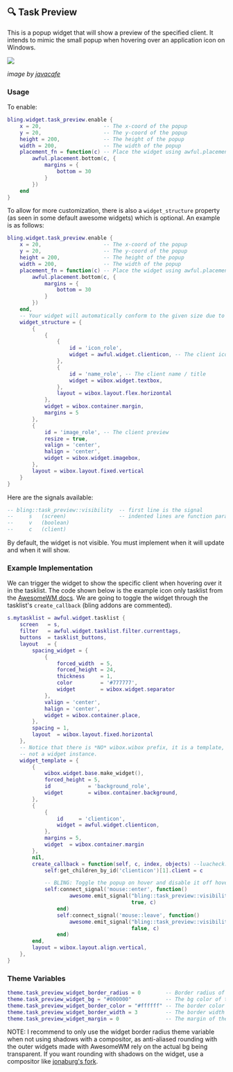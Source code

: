 ## 🔍 Task Preview <!-- {docsify-ignore} -->

This is a popup widget that will show a preview of the specified client. It intends to mimic the small popup when hovering over an application icon on Windows.

![](https://user-images.githubusercontent.com/33443763/124705653-d7b98b80-deaa-11eb-8091-42bbe62365be.png)

*image by [javacafe](https://github.com/JavaCafe01)*

### Usage

To enable:

```lua
bling.widget.task_preview.enable {
    x = 20,                    -- The x-coord of the popup
    y = 20,                    -- The y-coord of the popup
    height = 200,              -- The height of the popup
    width = 200,               -- The width of the popup
    placement_fn = function(c) -- Place the widget using awful.placement (this overrides x & y)
        awful.placement.bottom(c, {
            margins = {
                bottom = 30
            }
        })
    end
}
```

To allow for more customization, there is also a `widget_structure` property (as seen in some default awesome widgets) which is optional. An example is as follows:
```lua
bling.widget.task_preview.enable {
    x = 20,                    -- The x-coord of the popup
    y = 20,                    -- The y-coord of the popup
    height = 200,              -- The height of the popup
    width = 200,               -- The width of the popup
    placement_fn = function(c) -- Place the widget using awful.placement (this overrides x & y)
        awful.placement.bottom(c, {
            margins = {
                bottom = 30
            }
        })
    end,
    -- Your widget will automatically conform to the given size due to a constraint container.
    widget_structure = {
        {
            {
                {
                    id = 'icon_role',
                    widget = awful.widget.clienticon, -- The client icon
                },
                {
                    id = 'name_role', -- The client name / title
                    widget = wibox.widget.textbox,
                },
                layout = wibox.layout.flex.horizontal
            },
            widget = wibox.container.margin,
            margins = 5
        },
        {
            id = 'image_role', -- The client preview
            resize = true,
            valign = 'center',
            halign = 'center',
            widget = wibox.widget.imagebox,
        },
        layout = wibox.layout.fixed.vertical
    }
}
```

Here are the signals available:

```lua
-- bling::task_preview::visibility  -- first line is the signal
--     s   (screen)                 -- indented lines are function parameters
--     v   (boolean)
--     c   (client)
```

By default, the widget is not visible. You must implement when it will update and when it will show.

### Example Implementation

We can trigger the widget to show the specific client when hovering over it in the tasklist. The code shown below is the example icon only tasklist from the [AwesomeWM docs](https://awesomewm.org/doc/api/classes/awful.widget.tasklist.html). We are going to toggle the widget through the tasklist's `create_callback` (bling addons are commented).
```lua
s.mytasklist = awful.widget.tasklist {
    screen   = s,
    filter   = awful.widget.tasklist.filter.currenttags,
    buttons  = tasklist_buttons,
    layout   = {
        spacing_widget = {
            {
                forced_width  = 5,
                forced_height = 24,
                thickness     = 1,
                color         = '#777777',
                widget        = wibox.widget.separator
            },
            valign = 'center',
            halign = 'center',
            widget = wibox.container.place,
        },
        spacing = 1,
        layout  = wibox.layout.fixed.horizontal
    },
    -- Notice that there is *NO* wibox.wibox prefix, it is a template,
    -- not a widget instance.
    widget_template = {
        {
            wibox.widget.base.make_widget(),
            forced_height = 5,
            id            = 'background_role',
            widget        = wibox.container.background,
        },
        {
            {
                id     = 'clienticon',
                widget = awful.widget.clienticon,
            },
            margins = 5,
            widget  = wibox.container.margin
        },
        nil,
        create_callback = function(self, c, index, objects) --luacheck: no unused args
            self:get_children_by_id('clienticon')[1].client = c

            -- BLING: Toggle the popup on hover and disable it off hover
            self:connect_signal('mouse::enter', function()
                    awesome.emit_signal("bling::task_preview::visibility", s,
                                        true, c)
                end)
                self:connect_signal('mouse::leave', function()
                    awesome.emit_signal("bling::task_preview::visibility", s,
                                        false, c)
                end)
        end,
        layout = wibox.layout.align.vertical,
    },
}
```

### Theme Variables
```lua
theme.task_preview_widget_border_radius = 0        -- Border radius of the widget (With AA)
theme.task_preview_widget_bg = "#000000"           -- The bg color of the widget
theme.task_preview_widget_border_color = "#ffffff" -- The border color of the widget
theme.task_preview_widget_border_width = 3         -- The border width of the widget
theme.task_preview_widget_margin = 0               -- The margin of the widget
```

NOTE: I recommend to only use the widget border radius theme variable when not using shadows with a compositor, as anti-aliased rounding with the outer widgets made with AwesomeWM rely on the actual bg being transparent. If you want rounding with shadows on the widget, use a compositor like [jonaburg's fork](https://github.com/jonaburg/picom).
